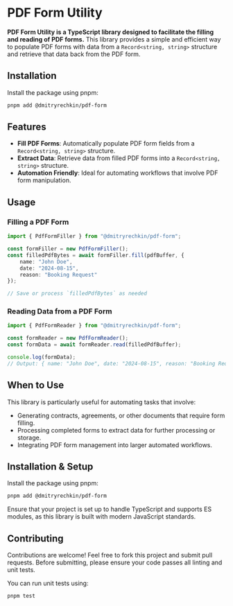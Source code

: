
# PDF Form Utility

**PDF Form Utility is a TypeScript library designed to facilitate the filling and reading of PDF forms.** This library provides a simple and efficient way to populate PDF forms with data from a `Record<string, string>` structure and retrieve that data back from the PDF form. 

## Installation

Install the package using pnpm:

```bash
pnpm add @dmitryrechkin/pdf-form
```

## Features

- **Fill PDF Forms**: Automatically populate PDF form fields from a `Record<string, string>` structure.
- **Extract Data**: Retrieve data from filled PDF forms into a `Record<string, string>` structure.
- **Automation Friendly**: Ideal for automating workflows that involve PDF form manipulation.

## Usage

### Filling a PDF Form

```typescript
import { PdfFormFiller } from "@dmitryrechkin/pdf-form";

const formFiller = new PdfFormFiller();
const filledPdfBytes = await formFiller.fill(pdfBuffer, {
    name: "John Doe",
    date: "2024-08-15",
    reason: "Booking Request"
});

// Save or process `filledPdfBytes` as needed
```

### Reading Data from a PDF Form

```typescript
import { PdfFormReader } from "@dmitryrechkin/pdf-form";

const formReader = new PdfFormReader();
const formData = await formReader.read(filledPdfBuffer);

console.log(formData);
// Output: { name: "John Doe", date: "2024-08-15", reason: "Booking Request" }
```

## When to Use

This library is particularly useful for automating tasks that involve:

- Generating contracts, agreements, or other documents that require form filling.
- Processing completed forms to extract data for further processing or storage.
- Integrating PDF form management into larger automated workflows.

## Installation & Setup

Install the package using pnpm:

```bash
pnpm add @dmitryrechkin/pdf-form
```

Ensure that your project is set up to handle TypeScript and supports ES modules, as this library is built with modern JavaScript standards.

## Contributing

Contributions are welcome! Feel free to fork this project and submit pull requests. Before submitting, please ensure your code passes all linting and unit tests.

You can run unit tests using:

```bash
pnpm test
```
